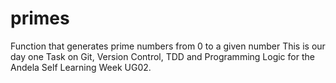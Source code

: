 # primes
Function that generates prime numbers from 0 to a given number
This is our day one Task on Git, Version Control, TDD and Programming Logic for the Andela Self Learning Week UG02.
